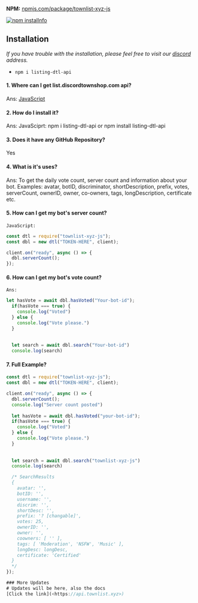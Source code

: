 **NPM:** [npmjs.com/package/townlist-xyz-js](https://www.npmjs.com/package/townlist-xyz-js/)<br>



<a href="https://nodei.co/npm/townlist-xyz-js"><img src="https://nodei.co/npm/listing-dtl-api.png?downloads=true&stars=true" alt="npm installnfo" /></a>


## Installation
*If you have trouble with the installation, please feel free to visit our [discord](https://townlist.xyz/dc) address.*
- `npm i listing-dtl-api`

#### 1. Where can I get list.discordtownshop.com api?
  Ans: [JavaScript](https://www.npmjs.com/package/listinging-dtl-api)
            

#### 2. How do I install it?
  Ans: JavaSciprt: npm i listing-dtl-api or npm install listing-dtl-api
          

#### 3. Does it have any GitHub Repository?
 Yes

#### 4. What is it's uses?
  Ans: To get the daily vote count, server count and information about your bot.
Examples:  avatar, botID, discriminator, shortDescription, prefix, votes, serverCount, ownerID, owner, co-owners, tags, longDescription, certificate etc.

#### 5. How can I get my bot's server count?
  `JavaScript:`
```js
const dtl = require("townlist-xyz-js");
const dbl = new dtl("TOKEN-HERE", client);

client.on("ready", async () => {
  dbl.serverCount();
});
```

#### 6. How can I get my bot's vote count?
  `Ans:`
```js
let hasVote = await dbl.hasVoted("Your-bot-id");
  if(hasVote === true) {
    console.log("Voted")
  } else {
    console.log("Vote please.")
  }
  
  
  let search = await dbl.search("Your-bot-id")
  console.log(search)

```

#### 7. Full Example?
```js
const dtl = require("townlist-xyz-js");
const dbl = new dtl("TOKEN-HERE", client);

client.on("ready", async () => {
  dbl.serverCount();
  console.log("Server count posted")
  
  let hasVote = await dbl.hasVoted("your-bot-id");
  if(hasVote === true) {
    console.log("Voted")
  } else {
    console.log("Vote please.")
  }
  
  
  let search = await dbl.search("townlist-xyz-js")
  console.log(search)

  /* SearchResults
  {
    avatar: '',
    botID: '',
    username: '',
    discrim: '',
    shortDesc: '',
    prefix: '? [changable]',
    votes: 25,
    ownerID: '',
    owner: '',
    coowners: [ '' ],
    tags: [ 'Moderation', 'NSFW', 'Music' ],
    longDesc: longDesc,
    certificate: 'Certified'
  }
  */
});

### More Updates
# Updates will be here, also the docs
[Click the link](<https://api.townlist.xyz>)
```
